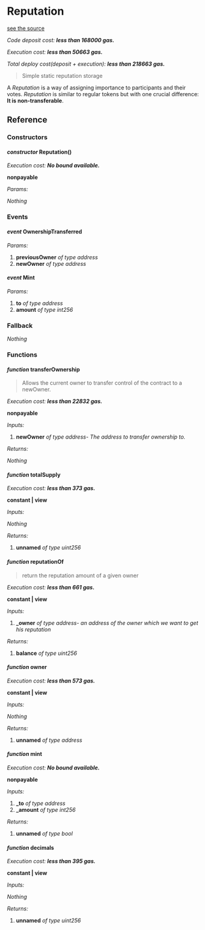 # Reputation
[see the source](https://github.com/daostack/daostack/tree/master/contracts/controller/Reputation.sol)

*Code deposit cost: **less than 168000 gas.***

*Execution cost: **less than 50663 gas.***

*Total deploy cost(deposit + execution): **less than 218663 gas.***

> Simple static reputation storage

A *Reputation* is a way of assigning importance to participants and their votes. 
*Reputation* is similar to regular tokens but with one crucial difference: **It is non-transferable**.
## Reference
### Constructors
#### *constructor* Reputation()

*Execution cost: **No bound available.***

**nonpayable**

*Params:*

*Nothing*


### Events
#### *event* OwnershipTransferred
*Params:*

1. **previousOwner** *of type address*
2. **newOwner** *of type address*


#### *event* Mint
*Params:*

1. **to** *of type address*
2. **amount** *of type int256*


### Fallback
*Nothing*
### Functions
#### *function* transferOwnership
> Allows the current owner to transfer control of the contract to a newOwner.

*Execution cost: **less than 22832 gas.***

**nonpayable**

*Inputs:*

1. **newOwner** *of type address- The address to transfer ownership to.*

*Returns:*

*Nothing*


#### *function* totalSupply

*Execution cost: **less than 373 gas.***

**constant | view**

*Inputs:*

*Nothing*

*Returns:*

1. **unnamed** *of type uint256*


#### *function* reputationOf
> return the reputation amount of a given owner

*Execution cost: **less than 661 gas.***

**constant | view**

*Inputs:*

1. **_owner** *of type address- an address of the owner which we want to get his reputation*

*Returns:*

1. **balance** *of type uint256*


#### *function* owner

*Execution cost: **less than 573 gas.***

**constant | view**

*Inputs:*

*Nothing*

*Returns:*

1. **unnamed** *of type address*


#### *function* mint

*Execution cost: **No bound available.***

**nonpayable**

*Inputs:*

1. **_to** *of type address*
2. **_amount** *of type int256*

*Returns:*

1. **unnamed** *of type bool*


#### *function* decimals

*Execution cost: **less than 395 gas.***

**constant | view**

*Inputs:*

*Nothing*

*Returns:*

1. **unnamed** *of type uint256*


